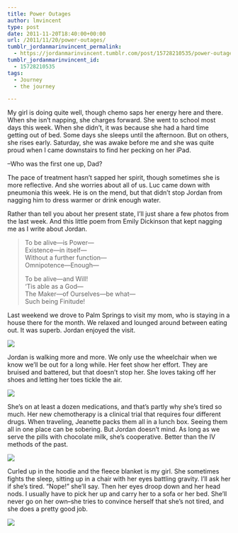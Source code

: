 ```yaml
---
title: Power Outages
author: lmvincent
type: post
date: 2011-11-20T18:40:00+00:00
url: /2011/11/20/power-outages/
tumblr_jordanmarinvincent_permalink:
  - https://jordanmarinvincent.tumblr.com/post/15728210535/power-outages
tumblr_jordanmarinvincent_id:
  - 15728210535
tags:
  - Journey
  - the journey

---
```

My girl is doing quite well, though chemo saps her energy here and there. When she isn&rsquo;t napping, she charges forward. She went to school most days this week. When she didn&rsquo;t, it was because she had a hard time getting out of bed. Some days she sleeps until the afternoon. But on others, she rises early. Saturday, she was awake before me and she was quite proud when I came downstairs to find her pecking on her iPad.

&ndash;Who was the first one up, Dad?

The pace of treatment hasn&rsquo;t sapped her spirit, though sometimes she is more reflective. And she worries about all of us. Luc came down with pneumonia this week. He is on the mend, but that didn&rsquo;t stop Jordan from nagging him to dress warmer or drink enough water.

Rather than tell you about her present state, I&rsquo;ll just share a few photos from the last week. And this little poem from Emily Dickinson that kept nagging me as I write about Jordan.

> To be alive—is Power—  
> Existence—in itself—  
> Without a further function—  
> Omnipotence—Enough—
> 
> To be alive—and Will!  
> &lsquo;Tis able as a God—  
> The Maker—of Ourselves—be what—  
> Such being Finitude!

Last weekend we drove to Palm Springs to visit my mom, who is staying in a house there for the month. We relaxed and lounged around between eating out. It was superb. Jordan enjoyed the visit.

![][1] 

Jordan is walking more and more. We only use the wheelchair when we know we&rsquo;ll be out for a long while. Her feet show her effort. They are bruised and battered, but that doesn&rsquo;t stop her. She loves taking off her shoes and letting her toes tickle the air.

![][2] 

She&rsquo;s on at least a dozen medications, and that&rsquo;s partly why she&rsquo;s tired so much. Her new chemotherapy is a clinical trial that requires four different drugs. When traveling, Jeanette packs them all in a lunch box. Seeing them all in one place can be sobering. But Jordan doesn&rsquo;t mind. As long as we serve the pills with chocolate milk, she&rsquo;s cooperative. Better than the IV methods of the past.

![][3] 

Curled up in the hoodie and the fleece blanket is my girl. She sometimes fights the sleep, sitting up in a chair with her eyes battling gravity. I&rsquo;ll ask her if she&rsquo;s tired. &ldquo;Nope!&rdquo; she&rsquo;ll say. Then her eyes droop down and her head nods. I usually have to pick her up and carry her to a sofa or her bed. She&rsquo;ll never go on her own&ndash;she tries to convince herself that she&rsquo;s not tired, and she does a pretty good job.

![][4]

 [1]: https://media.tumblr.com/tumblr_lyu979vkCN1r5aaue.jpg
 [2]: https://media.tumblr.com/tumblr_lyu99fXp9A1r5aaue.jpg
 [3]: https://media.tumblr.com/tumblr_lyua251lkO1r5aaue.jpg
 [4]: https://media.tumblr.com/tumblr_lyua2yOkQ41r5aaue.jpg